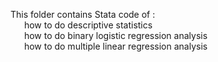 This folder contains Stata code of :  
&ensp; &ensp; how to do descriptive statistics  
&ensp; &ensp; how to do binary logistic regression analysis  
&ensp; &ensp; how to do multiple linear regression analysis  
